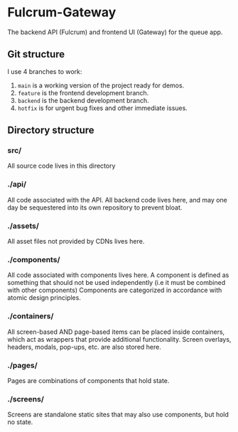 # Fulcrum-Gateway
The backend API (Fulcrum) and frontend UI (Gateway) for the queue app.

## Git structure
I use 4 branches to work:
1. `main` is a working version of the project ready for demos.
2. `feature` is the frontend development branch.
3. `backend` is the backend development branch.
4. `hotfix` is for urgent bug fixes and other immediate issues.

## Directory structure
### src/
All source code lives in this directory
### ./api/
All code associated with the API.
All backend code lives here, and may one day be sequestered into its own repository to prevent bloat.
### ./assets/
All asset files not provided by CDNs lives here.
### ./components/
All code associated with components lives here.
A component is defined as something that should not be used independently (i.e it must be combined with other components)
Components are categorized in accordance with atomic design principles.
### ./containers/
All screen-based AND page-based items can be placed inside containers, which act as wrappers that provide additional functionality.
Screen overlays, headers, modals, pop-ups, etc. are also stored here.
### ./pages/
Pages are combinations of components that hold state.
### ./screens/
Screens are standalone static sites that may also use components, but hold no state.
